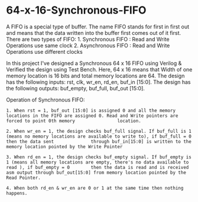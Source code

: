 # 64-x-16-Synchronous-FIFO

  A FIFO is a special type of buffer. The name FIFO stands for first in first out and means that the data written into the buffer first comes out of it first. 
  There are two types of FIFO:
    1. Synchronous FIFO : Read and Write Operations use same clock
    2. Asynchronous FIFO : Read and Write Operations use different clocks
  
  In this project I've designed a Synchronous 64 x 16 FIFO using Verilog & Verified the design using Test Bench. Here, 64 x 16 means that Width of one memory location is   16 bits and total memory locations are 64.
  The design has the following inputs: rst, clk, wr_en, rd_en, buf_in [15:0]. 
  The design has the following outputs: buf_empty, buf_full, buf_out [15:0]. 
  
  Operation of Synchronous FIFO:
  
    1. When rst = 1, buf_out [15:0] is assigned 0 and all the memory locations in the FIFO are assigned 0. Read and Write pointers are forced to point 0th memory                location.
  
    2. When wr_en = 1, the design checks buf_full signal. If buf_full is 1 (means no memory locations are available to write to), if buf_full = 0 then the data sent              through buf_in[15:0] is written to the memory location pointed by the Write Pointer
  
    3. When rd_en = 1, the design checks buf_empty signal. If buf_empty is 1 (means all memory locations are empty, there's no data available to read ), if buf_empty = 0        then the data is read and is received asm output through buf_out[15:0] from memory location pointed by the Read Pointer.
  
    4. When both rd_en & wr_en are 0 or 1 at the same time then nothing happens.  

